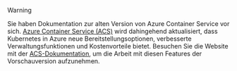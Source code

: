 > [!WARNING]
> Sie haben Dokumentation zur alten Version von Azure Container Service vor sich. [Azure Container Service (ACS)](../articles/aks/intro-kubernetes.md) wird dahingehend aktualisiert, dass Kubernetes in Azure neue Bereitstellungsoptionen, verbesserte Verwaltungsfunktionen und Kostenvorteile bietet. Besuchen Sie die Website mit der [ACS-Dokumentation](../articles/aks/intro-kubernetes.md), um die Arbeit mit diesen Features der Vorschauversion aufzunehmen.   
>
>
